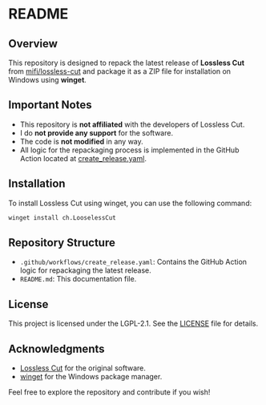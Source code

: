 # README
## Overview

This repository is designed to repack the latest release of **Lossless Cut** from [mifi/lossless-cut](https://github.com/mifi/lossless-cut) and package it as a ZIP file for installation on Windows using **winget**. 

## Important Notes

- This repository is **not affiliated** with the developers of Lossless Cut.
- I do **not provide any support** for the software.
- The code is **not modified** in any way.
- All logic for the repackaging process is implemented in the GitHub Action located at [create_release.yaml](.github/workflows/create_release.yaml).

## Installation

To install Lossless Cut using winget, you can use the following command:

```bash
winget install ch.LooselessCut
```
## Repository Structure

- `.github/workflows/create_release.yaml`: Contains the GitHub Action logic for repackaging the latest release.
- `README.md`: This documentation file.

## License

This project is licensed under the LGPL-2.1. See the [LICENSE](LICENSE) file for details.

## Acknowledgments

- [Lossless Cut](https://github.com/mifi/lossless-cut) for the original software.
- [winget](https://winget.run/) for the Windows package manager.

Feel free to explore the repository and contribute if you wish!
